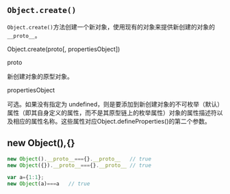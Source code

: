 ## `Object.create()`

`Object.create()`方法创建一个新对象，使用现有的对象来提供新创建的对象的`__proto__`。

Object.create(proto[, propertiesObject])

proto

新创建对象的原型对象。

propertiesObject

可选。如果没有指定为 undefined，则是要添加到新创建对象的不可枚举（默认）属性（即其自身定义的属性，而不是其原型链上的枚举属性）对象的属性描述符以及相应的属性名称。这些属性对应Object.defineProperties()的第二个参数。

## new Object(),{}

```js
new Object().__proto__==={}.__proto__   // true
new Object({}).__proto__==={}.__proto__ // true

var a={1:1};
new Object(a)===a   // true
```
